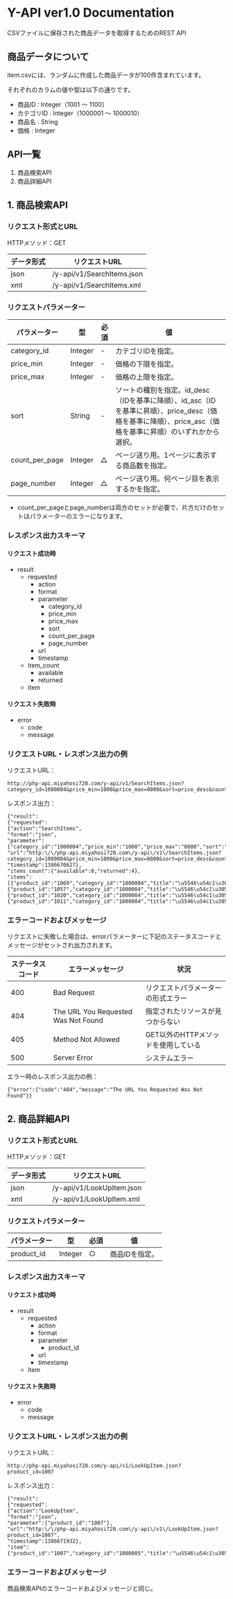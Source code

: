 # Y-API ver1.0 Documentation

CSVファイルに保存された商品データを取得するためのREST API

## 商品データについて

item.csvには、ランダムに作成した商品データが100件含まれています。

それぞれのカラムの値や型は以下の通りです。

* 商品ID : Integer（1001 〜 1100）
* カテゴリID : Integer（1000001 〜 1000010）
* 商品名 : String
* 価格 : Integer

## API一覧

1. 商品検索API
2. 商品詳細API

## 1. 商品検索API

### リクエスト形式とURL

HTTPメソッド：GET

|データ形式|リクエストURL|
|---|---|
|json|/y-api/v1/SearchItems.json|
|xml|/y-api/v1/SearchItems.xml|

### リクエストパラメーター

|パラメーター|型|必須|値|
|---|---|---|---|
|category_id|Integer|-|カテゴリIDを指定。
|price_min|Integer|-|価格の下限を指定。
|price_max|Integer|-|価格の上限を指定。
|sort|String|-|ソートの種別を指定。id_desc（IDを基準に降順）、id_asc（IDを基準に昇順）、price_desc（価格を基準に降順）、price_asc（価格を基準に昇順）のいずれかから選択。
|count_per_page|Integer|△|ページ送り用。1ページに表示する商品数を指定。
|page_number|Integer|△|ページ送り用。何ページ目を表示するかを指定。

* count_per_pageとpage_numberは両方のセットが必要で、片方だけのセットはパラメーターのエラーになります。

### レスポンス出力スキーマ

#### リクエスト成功時

* result
    * requested
        * action
        * format
        * parameter
            * category_id
            * price_min
            * price_max
            * sort
            * count_per_page
            * page_number
        * url   
        * timestamp
    * item_count
        * available
        * returned
    * item

#### リクエスト失敗時

* error 
    * code
    * message

### リクエストURL・レスポンス出力の例
リクエストURL：

```
http://php-api.miyahosi720.com/y-api/v1/SearchItems.json?category_id=1000004&price_min=1000&price_max=8000&sort=price_desc&count_per_page=4&page_number=2
```

レスポンス出力：

```
{"result":
{"requested":
{"action":"SearchItems",
"format":"json",
"parameter":{"category_id":"1000004","price_min":"1000","price_max":"8000","sort":"price_desc","count_per_page":"4","page_number":"2"},
"url":"http:\/\/php-api.miyahosi720.com\/y-api\/v1\/SearchItems.json?category_id=1000004&price_min=1000&price_max=8000&sort=price_desc&count_per_page=4&page_number=2",
"timestamp":1386670627},
"items_count":{"available":8,"returned":4},
"items":
[{"product_id":"1069","category_id":"1000004","title":"\u5546\u54c1\u305d\u306e069","price":"5291"},
{"product_id":"1057","category_id":"1000004","title":"\u5546\u54c1\u305d\u306e057","price":"4701"},
{"product_id":"1020","category_id":"1000004","title":"\u5546\u54c1\u305d\u306e020","price":"3095"},
{"product_id":"1011","category_id":"1000004","title":"\u5546\u54c1\u305d\u306e011","price":"2457"}]}}
```

### エラーコードおよびメッセージ

リクエストに失敗した場合は、errorパラメーターに下記のステータスコードとメッセージがセットされ出力されます。

|ステータスコード|エラーメッセージ|状況
|---|---|---|
|400|Bad Request|リクエストパラメーターの形式エラー
|404|The URL You Requested Was Not Found|指定されたリソースが見つからない
|405|Method Not Allowed|GET以外のHTTPメソッドを使用している
|500|Server Error|システムエラー

エラー時のレスポンス出力の例：

```
{"error":{"code":"404","message":"The URL You Requested Was Not Found"}}
```

## 2. 商品詳細API

### リクエスト形式とURL

HTTPメソッド：GET

|データ形式|リクエストURL|
|---|---|
|json|/y-api/v1/LookUpItem.json|
|xml|/y-api/v1/LookUpItem.xml|

### リクエストパラメーター

|パラメーター|型|必須|値|
|---|---|---|---|
|product_id|Integer|○|商品IDを指定。

### レスポンス出力スキーマ

#### リクエスト成功時

* result
    * requested
        * action
        * format
        * parameter
            * product_id
        * url
        * timestamp
    * item

#### リクエスト失敗時

* error 
    * code
    * message

### リクエストURL・レスポンス出力の例
リクエストURL：

```
http://php-api.miyahosi720.com/y-api/v1/LookUpItem.json?product_id=1007
```

レスポンス出力：

```
{"result":
{"requested":
{"action":"LookUpItem",
"format":"json",
"parameter":{"product_id":"1007"},
"url":"http:\/\/php-api.miyahosi720.com\/y-api\/v1\/LookUpItem.json?product_id=1007",
"timestamp":1386671932},
"item":{"product_id":"1007","category_id":"1000005","title":"\u5546\u54c1\u305d\u306e007","price":"4513"}}}
```
### エラーコードおよびメッセージ

商品検索APIのエラーコードおよびメッセージと同じ。